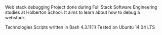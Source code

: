 Web stack debugging
Project done during Full Stack Software Engineering studies at Holberton School. It aims to learn about how to debug a webstack.

Technologies
Scripts written in Bash 4.3.11(1)
Tested on Ubuntu 14.04 LTS
